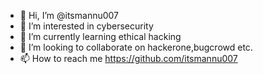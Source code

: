 - 👋 Hi, I’m @itsmannu007
- 👀 I’m interested in cybersecurity  
- 🌱 I’m currently learning ethical hacking
- 💞️ I’m looking to collaborate on hackerone,bugcrowd etc.
- 📫 How to reach me https://github.com/itsmannu007

<!---
itsmannu007/itsmannu007 is a ✨ special ✨ repository because its `README.md` (this file) appears on your GitHub profile.
You can click the Preview link to take a look at your changes.
--->
